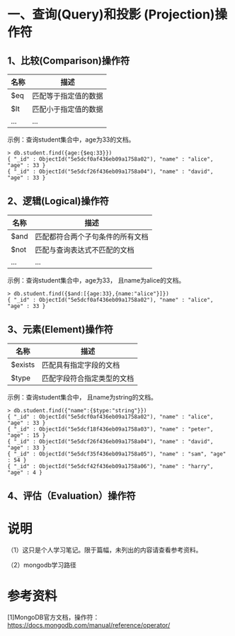 # 一、查询(Query)和投影 (Projection)操作符

## 1、比较(Comparison)操作符

| 名称 | 描述                 |
| ---- | -------------------- |
| $eq  | 匹配等于指定值的数据 |
| $lt  | 匹配小于指定值的数据 |
| ...  | ...                  |

示例：查询student集合中，age为33的文档。

```
> db.student.find({age:{$eq:33}})
{ "_id" : ObjectId("5e5dcf0af436eb09a1758a02"), "name" : "alice", "age" : 33 }
{ "_id" : ObjectId("5e5dcf26f436eb09a1758a04"), "name" : "david", "age" : 33 }
```

## 2、逻辑(Logical)操作符

| 名称 | 描述                             |
| ---- | -------------------------------- |
| $and | 匹配都符合两个子句条件的所有文档 |
| $not | 匹配与查询表达式不匹配的文档     |
| ...  | ...                              |

示例：查询student集合中，age为33， 且name为alice的文档。

```
> db.student.find({$and:[{age:33},{name:"alice"}]})
{ "_id" : ObjectId("5e5dcf0af436eb09a1758a02"), "name" : "alice", "age" : 33 }
```

## 3、元素(Element)操作符

| 名称    | 描述                       |
| ------- | -------------------------- |
| $exists | 匹配具有指定字段的文档     |
| $type   | 匹配字段符合指定类型的文档 |

示例：查询student集合中， 且name为string的文档。

```
> db.student.find({"name":{$type:"string"}})
{ "_id" : ObjectId("5e5dcf0af436eb09a1758a02"), "name" : "alice", "age" : 33 }
{ "_id" : ObjectId("5e5dcf18f436eb09a1758a03"), "name" : "peter", "age" : 15 }
{ "_id" : ObjectId("5e5dcf26f436eb09a1758a04"), "name" : "david", "age" : 33 }
{ "_id" : ObjectId("5e5dcf35f436eb09a1758a05"), "name" : "sam", "age" : 54 }
{ "_id" : ObjectId("5e5dcf42f436eb09a1758a06"), "name" : "harry", "age" : 4 }
```

## 4、评估（Evaluation）操作符

# 说明

（1）这只是个人学习笔记。限于篇幅，未列出的内容请查看参考资料。

（2）mongodb学习路径

# 参考资料

[1]MongoDB官方文档，操作符：https://docs.mongodb.com/manual/reference/operator/

